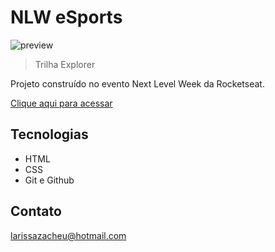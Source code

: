 # NLW eSports 

![preview](./github/preview.png)

> Trilha Explorer

Projeto construído no evento Next Level Week da Rocketseat.

[Clique aqui para acessar](https://larissazd22.github.io/NLW/)

## Tecnologias

- HTML
- CSS
- Git e Github

## Contato

larissazacheu@hotmail.com
